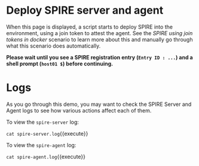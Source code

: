 # Deploy SPIRE server and agent

When this page is displayed, a script starts to deploy SPIRE into the
environment, using a join token to attest the agent. See the *SPIRE
using join tokens in docker* scenario to learn more about this and
manually go through what this scenario does automatically.

**Please wait until you see a SPIRE registration entry (`Entry ID : ...`)
and a shell prompt (`host01 $`) before continuing.**

# Logs

As you go through this demo, you may want to check the SPIRE Server
and Agent logs to see how various actions affect each of them.

To view the `spire-server` log:

`cat spire-server.log`{{execute}}

To view the `spire-agent` log:

`cat spire-agent.log`{{execute}}
